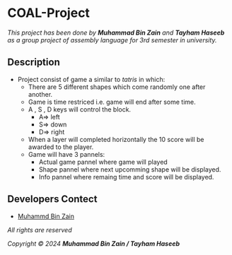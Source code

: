 # COAL-Project
*This project has been done by **Muhammad Bin Zain** and **Tayham Haseeb** as a group project of assembly language for 3rd semester in university.*
## Description  
- Project consist of game a similar to _tatris_ in which:
  - There are 5 different shapes which come randomly one after another.
  - Game is time restriced i.e. game will end after some time. 
  - A , S , D keys will control the block.
 	 - A=> left
 	  - S=> down
    - D=> right
  - When a layer will completed horizontally the 10 score will be awarded to the player.
  - Game will have 3 pannels:
     - Actual game pannel where game will played
     - Shape pannel where next upcomming shape will be displayed.
     - Info pannel where remaing time and score will be displayed.
##
## Developers Contect 
- [Muhammd Bin Zain](mailto:l226618@lhr.nu.edu.pk)

  
*All rights are reserved*

*Copyright © 2024 **Muhammad Bin Zain / Tayham Haseeb***
